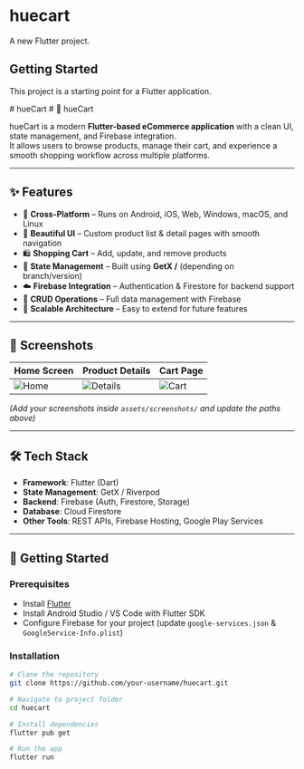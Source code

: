 # huecart

A new Flutter project.

## Getting Started

This project is a starting point for a Flutter application.

#   h u e C a r t 
 
 # 🛒 hueCart

hueCart is a modern **Flutter-based eCommerce application** with a clean UI, state management, and Firebase integration.  
It allows users to browse products, manage their cart, and experience a smooth shopping workflow across multiple platforms.

---

## ✨ Features

- 📱 **Cross-Platform** – Runs on Android, iOS, Web, Windows, macOS, and Linux  
- 🎨 **Beautiful UI** – Custom product list & detail pages with smooth navigation  
- 🛍️ **Shopping Cart** – Add, update, and remove products  
- 🔄 **State Management** – Built using **GetX /** (depending on branch/version)  
- ☁️ **Firebase Integration** – Authentication & Firestore for backend support  
- 📂 **CRUD Operations** – Full data management with Firebase  
- 🚀 **Scalable Architecture** – Easy to extend for future features  

---

## 📸 Screenshots

| Home Screen | Product Details | Cart Page |
|-------------|----------------|-----------|
| ![Home](assets/screenshots/home.png) | ![Details](assets/screenshots/details.png) | ![Cart](assets/screenshots/cart.png) |

*(Add your screenshots inside `assets/screenshots/` and update the paths above)*  

---

## 🛠️ Tech Stack

- **Framework**: Flutter (Dart)  
- **State Management**: GetX / Riverpod  
- **Backend**: Firebase (Auth, Firestore, Storage)  
- **Database**: Cloud Firestore  
- **Other Tools**: REST APIs, Firebase Hosting, Google Play Services  

---

## 🚀 Getting Started

### Prerequisites
- Install [Flutter](https://docs.flutter.dev/get-started/install)  
- Install Android Studio / VS Code with Flutter SDK  
- Configure Firebase for your project (update `google-services.json` & `GoogleService-Info.plist`)  

### Installation
```bash
# Clone the repository
git clone https://github.com/your-username/huecart.git

# Navigate to project folder
cd huecart

# Install dependencies
flutter pub get

# Run the app
flutter run

